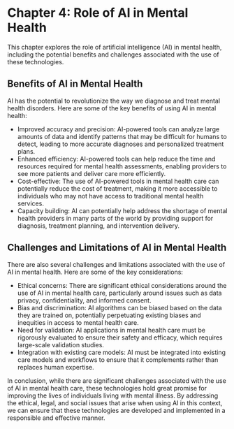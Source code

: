 Chapter 4: Role of AI in Mental Health
======================================

This chapter explores the role of artificial intelligence (AI) in mental health, including the potential benefits and challenges associated with the use of these technologies.

Benefits of AI in Mental Health
-------------------------------

AI has the potential to revolutionize the way we diagnose and treat mental health disorders. Here are some of the key benefits of using AI in mental health:

* Improved accuracy and precision: AI-powered tools can analyze large amounts of data and identify patterns that may be difficult for humans to detect, leading to more accurate diagnoses and personalized treatment plans.
* Enhanced efficiency: AI-powered tools can help reduce the time and resources required for mental health assessments, enabling providers to see more patients and deliver care more efficiently.
* Cost-effective: The use of AI-powered tools in mental health care can potentially reduce the cost of treatment, making it more accessible to individuals who may not have access to traditional mental health services.
* Capacity building: AI can potentially help address the shortage of mental health providers in many parts of the world by providing support for diagnosis, treatment planning, and intervention delivery.

Challenges and Limitations of AI in Mental Health
-------------------------------------------------

There are also several challenges and limitations associated with the use of AI in mental health. Here are some of the key considerations:

* Ethical concerns: There are significant ethical considerations around the use of AI in mental health care, particularly around issues such as data privacy, confidentiality, and informed consent.
* Bias and discrimination: AI algorithms can be biased based on the data they are trained on, potentially perpetuating existing biases and inequities in access to mental health care.
* Need for validation: AI applications in mental health care must be rigorously evaluated to ensure their safety and efficacy, which requires large-scale validation studies.
* Integration with existing care models: AI must be integrated into existing care models and workflows to ensure that it complements rather than replaces human expertise.

In conclusion, while there are significant challenges associated with the use of AI in mental health care, these technologies hold great promise for improving the lives of individuals living with mental illness. By addressing the ethical, legal, and social issues that arise when using AI in this context, we can ensure that these technologies are developed and implemented in a responsible and effective manner.
